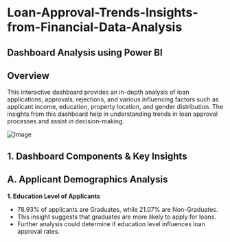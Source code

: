 # Loan-Approval-Trends-Insights-from-Financial-Data-Analysis

## Dashboard Analysis using Power BI 
## Overview 
This interactive dashboard provides an in-depth analysis of loan applications, approvals, rejections, and various influencing factors such as applicant income, education, property location, and gender distribution. The insights from this dashboard help in understanding trends in loan approval processes and assist in decision-making.

![Image](https://github.com/user-attachments/assets/7b716a5b-a455-49c4-9d35-c2431bc15b3c)

## 1. Dashboard Components & Key Insights
## A. Applicant Demographics Analysis
**1. Education Level of Applicants**
* 78.93% of applicants are Graduates, while 21.07% are Non-Graduates.
* This insight suggests that graduates are more likely to apply for loans.
* Further analysis could determine if education level influences loan approval rates.
